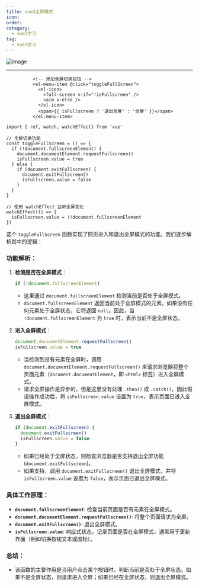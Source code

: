 ```yaml
---
title: vue3全屏模式
icon: 
order: 
category:
  - vue3学习
tag:
  - vue3学习
---
```








![image](https://cdn.jsdelivr.net/gh/kadobao/picx-images-hosting@master/20241014/image.6pnhxv97d8.jpg)

------





```
          <!-- 添加全屏切换按钮 -->
          <el-menu-item @click="toggleFullScreen">
            <el-icon>
              <full-screen v-if="!isFullscreen" />
              <aim v-else />
            </el-icon>
            <span>{{ isFullscreen ? '退出全屏' : '全屏' }}</span>
          </el-menu-item>
```

```
import { ref, watch, watchEffect} from 'vue'

// 全屏切换功能
const toggleFullScreen = () => {
  if (!document.fullscreenElement) {
    document.documentElement.requestFullscreen()
    isFullscreen.value = true
  } else {
    if (document.exitFullscreen) {
      document.exitFullscreen()
      isFullscreen.value = false
    }
  }
}

// 使用 watchEffect 监听全屏变化
watchEffect(() => {
  isFullscreen.value = !!document.fullscreenElement
})
```

这个 `toggleFullScreen` 函数实现了网页进入和退出全屏模式的功能。我们逐步解析其中的逻辑：

### 功能解析：

1. **检测是否在全屏模式**：
   ```js
   if (!document.fullscreenElement)
   ```
   - 这里通过 `document.fullscreenElement` 检测当前是否处于全屏模式。
   - `document.fullscreenElement` 返回当前处于全屏模式的元素。如果没有任何元素处于全屏状态，它将返回 `null`。因此，当 `!document.fullscreenElement` 为 `true` 时，表示当前不是全屏状态。

2. **进入全屏模式**：
   ```js
   document.documentElement.requestFullscreen()
   isFullscreen.value = true
   ```
   - 当检测到没有元素在全屏时，调用 `document.documentElement.requestFullscreen()` 来请求浏览器将整个页面元素（`document.documentElement`，即 `<html>` 标签）进入全屏模式。
   - 请求全屏操作是异步的，但是这里没有处理 `.then()` 或 `.catch()`，因此假设操作成功后，将 `isFullscreen.value` 设置为 `true`，表示页面已进入全屏模式。

3. **退出全屏模式**：
   ```js
   if (document.exitFullscreen) {
     document.exitFullscreen()
     isFullscreen.value = false
   }
   ```
   - 如果已经处于全屏状态，则检查浏览器是否支持退出全屏功能 (`document.exitFullscreen`)。
   - 如果支持，调用 `document.exitFullscreen()` 退出全屏模式，并将 `isFullscreen.value` 设置为 `false`，表示页面已退出全屏模式。

### 具体工作原理：

- **`document.fullscreenElement`**: 检查当前页面是否有元素在全屏模式。
- **`document.documentElement.requestFullscreen()`**: 将整个页面请求为全屏。
- **`document.exitFullscreen()`**: 退出全屏模式。
- **`isFullscreen.value`**: 响应式状态，记录页面是否在全屏模式，通常用于更新界面（例如切换按钮文本或图标）。

### 总结：
- 该函数的主要作用是当用户点击某个按钮时，判断当前是否处于全屏状态。如果不是全屏状态，则请求进入全屏；如果已经在全屏状态，则退出全屏模式。